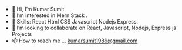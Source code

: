 - 👋 Hi, I’m Kumar Sumit
- 👀 I’m interested in Mern Stack .
- 🌱 Skills: React Html CSS Javascript Nodejs Express.
- 💞️ I’m looking to collaborate on React, Javascript, Nodejs, Express js Projects
- 📫 How to reach me ... kumarsumit1989@gmail.com

<!---
kumasumit/kumasumit is a ✨ special ✨ repository because its `README.md` (this file) appears on your GitHub profile.
You can click the Preview link to take a look at your changes.
--->
